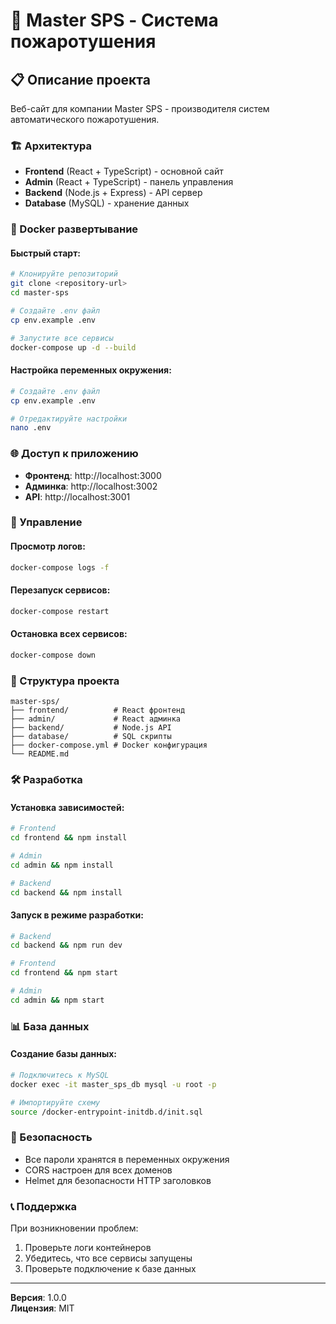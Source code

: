 # 🚀 Master SPS - Система пожаротушения

## 📋 Описание проекта

Веб-сайт для компании Master SPS - производителя систем автоматического пожаротушения.

### 🏗️ Архитектура

- **Frontend** (React + TypeScript) - основной сайт
- **Admin** (React + TypeScript) - панель управления
- **Backend** (Node.js + Express) - API сервер
- **Database** (MySQL) - хранение данных

### 🐳 Docker развертывание

#### Быстрый старт:
```bash
# Клонируйте репозиторий
git clone <repository-url>
cd master-sps

# Создайте .env файл
cp env.example .env

# Запустите все сервисы
docker-compose up -d --build
```

#### Настройка переменных окружения:
```bash
# Создайте .env файл
cp env.example .env

# Отредактируйте настройки
nano .env
```

### 🌐 Доступ к приложению

- **Фронтенд**: http://localhost:3000
- **Админка**: http://localhost:3002
- **API**: http://localhost:3001

### 🔧 Управление

#### Просмотр логов:
```bash
docker-compose logs -f
```

#### Перезапуск сервисов:
```bash
docker-compose restart
```

#### Остановка всех сервисов:
```bash
docker-compose down
```

### 📁 Структура проекта

```
master-sps/
├── frontend/          # React фронтенд
├── admin/             # React админка
├── backend/           # Node.js API
├── database/          # SQL скрипты
├── docker-compose.yml # Docker конфигурация
└── README.md
```

### 🛠️ Разработка

#### Установка зависимостей:
```bash
# Frontend
cd frontend && npm install

# Admin
cd admin && npm install

# Backend
cd backend && npm install
```

#### Запуск в режиме разработки:
```bash
# Backend
cd backend && npm run dev

# Frontend
cd frontend && npm start

# Admin
cd admin && npm start
```

### 📊 База данных

#### Создание базы данных:
```bash
# Подключитесь к MySQL
docker exec -it master_sps_db mysql -u root -p

# Импортируйте схему
source /docker-entrypoint-initdb.d/init.sql
```

### 🔐 Безопасность

- Все пароли хранятся в переменных окружения
- CORS настроен для всех доменов
- Helmet для безопасности HTTP заголовков

### 📞 Поддержка

При возникновении проблем:
1. Проверьте логи контейнеров
2. Убедитесь, что все сервисы запущены
3. Проверьте подключение к базе данных

---

**Версия**: 1.0.0  
**Лицензия**: MIT